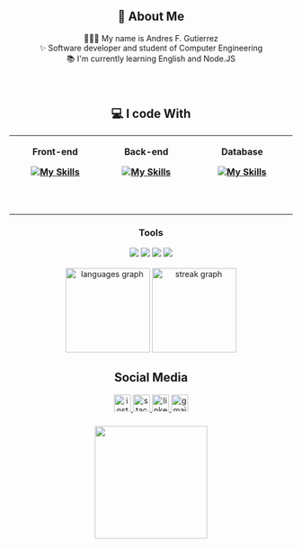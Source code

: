 <h2 align="center">👤 About Me</h2>

<p align="center">👨🏽‍💻 My name is Andres F. Gutierrez<br>✨ Software developer and student of Computer Engineering<br>📚 I'm currently learning English and Node.JS</p>

###
<br/>  


<h2 align="center" >💻 I code With</h2>

<table align="center"><tr><td valign="top" width="400" height="140">
<p align="center" ><b>Front-end<b/></p> 
<div align="center">
 
  [![My Skills](https://skillicons.dev/icons?i=react,html,css)](https://skillicons.dev)
     
</div>


</td><td valign="top" width="400" height="140">
<p align="center" ><b>Back-end<b/></p> 
<div align="center">
 
[![My Skills](https://skillicons.dev/icons?i=js,ts,cs)](https://skillicons.dev)

</div>


</td><td valign="top" width="400" height="140">
 <p align="center" ><b>Database<b/></p> 
<div align="center">
 
[![My Skills](https://skillicons.dev/icons?i=mysql,mongo,aws)](https://skillicons.dev)

</div>

</table>


<h3 align="center" >Tools</h3>
<div align="center">

<img src="https://img.shields.io/badge/git-%2312100E.svg?&style=for-the-badge&logo=git&logoColor=white&color=black" />
<img src="https://img.shields.io/badge/github-%2312100E.svg?&style=for-the-badge&logo=github&logoColor=white&color=black" />
<img src="https://img.shields.io/badge/adobe-%2312100E.svg?&style=for-the-badge&logo=adobe&logoColor=white&color=black" />
<img src="https://img.shields.io/badge/notion-%2312100E.svg?&style=for-the-badge&logo=notion&logoColor=white&color=black" />

<br>
<br>

<div align = center>
 <img src="https://github-readme-stats.vercel.app/api/top-langs?username=FELIPEGTZ23&locale=en&hide_title=false&layout=compact&card_width=320&langs_count=5&theme=tokyonight&hide_border=false&order=2" height="150" alt="languages graph"  />
  <img src="https://streak-stats.demolab.com?user=FELIPEGTZ23&locale=en&mode=daily&theme=tokyonight&hide_border=false&border_radius=5&order=3" height="150" alt="streak graph"  />
</div>


<h2 align="center">Social Media</h2>
<div align="center">
  <a href="https://www.instagram.com/felipegtz23/" target="_blank">
    <img src="https://img.shields.io/static/v1?message=Instagram&logo=instagram&label=&color=E4405F&logoColor=white&labelColor=&style=for-the-badge" height="30" alt="instagram logo"  />
  </a>
  <a href="https://stackoverflow.com/users/22186538/andres-f-gutierrez" target="_blank">
    <img src="https://img.shields.io/static/v1?message=Stackoverflow&logo=stackoverflow&label=&color=FE7A16&logoColor=white&labelColor=&style=for-the-badge" height="30" alt="stackoverflow logo"  />
  </a>
  <a href="https://www.linkedin.com/in/andres-gutierrez-103438290/" target="_blank">
    <img src="https://img.shields.io/static/v1?message=LinkedIn&logo=linkedin&label=&color=0077B5&logoColor=white&labelColor=&style=for-the-badge" height="30" alt="linkedin logo"  />
  </a>
  <a href="http://maito:andresgutierrezdeveloper@gmail.com" target="_blank">
    <img src="https://img.shields.io/static/v1?message=Gmail&logo=gmail&label=&color=D14836&logoColor=white&labelColor=&style=for-the-badge" height="30" alt="gmail logo"  />
  </a>
</div>

###

<div align="center">
  <img height="200" src="https://i.giphy.com/media/v1.Y2lkPTc5MGI3NjExYjJjODAzbGpoZWVpcXZzamowOHAxbTI0cmxpNG90ejF4anRsaW0xYiZlcD15MV9pbnRlcm5hbF9naWZfYnlfaWQmY3Q9Zw/11KzOet1ElBDz2/giphy.gif"  />
</div>


